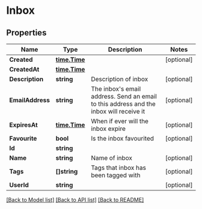 # Inbox

## Properties

Name | Type | Description | Notes
------------ | ------------- | ------------- | -------------
**Created** | [**time.Time**](time.Time.md) |  | [optional] 
**CreatedAt** | [**time.Time**](time.Time.md) |  | 
**Description** | **string** | Description of inbox | [optional] 
**EmailAddress** | **string** | The inbox&#39;s email address. Send an email to this address and the inbox will receive it | [optional] 
**ExpiresAt** | [**time.Time**](time.Time.md) | When if ever will the inbox expire | [optional] 
**Favourite** | **bool** | Is the inbox favourited | [optional] 
**Id** | **string** |  | 
**Name** | **string** | Name of inbox | [optional] 
**Tags** | **[]string** | Tags that inbox has been tagged with | [optional] 
**UserId** | **string** |  | [optional] 

[[Back to Model list]](../README.md#documentation-for-models) [[Back to API list]](../README.md#documentation-for-api-endpoints) [[Back to README]](../README.md)


